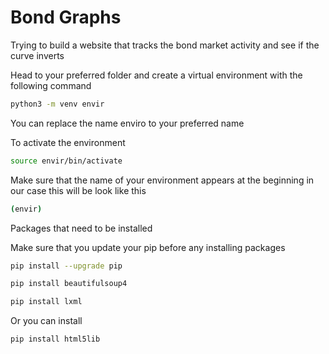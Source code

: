 # Bond Graphs
Trying to build a website that tracks the bond market activity and see if the curve inverts

Head to your preferred folder and create a virtual environment with the following command

```sh
python3 -m venv envir
```
You can replace the name enviro to your preferred name

To activate the environment
```sh
source envir/bin/activate
```
Make sure that the name of your environment appears at the beginning in our case this will be look like this
```sh
(envir)
```
Packages that need to be installed

Make sure that you update your pip before any installing packages
```sh
pip install --upgrade pip
```
```sh
pip install beautifulsoup4
```
```sh
pip install lxml
```
Or you can install
```sh
pip install html5lib
```
